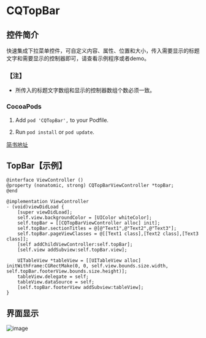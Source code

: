 # CQTopBar
## 控件简介
快速集成下拉菜单控件，可自定义内容、属性、位置和大小，传入需要显示的标题文字和需要显示的控制器即可，请查看示例程序或者demo。
### 【注】
- 所传入的标题文字数组和显示的控制器数组个数必须一致。
### CocoaPods

1. Add `pod 'CQTopBar',` to your Podfile.

2. Run `pod install` or `pod update`.

[简书地址](https://www.jianshu.com/p/b8f8f73b0efa)

## <a id="TopBar"></a> TopBar【示例】
```objc
@interface ViewController ()
@property (nonatomic, strong) CQTopBarViewController *topBar;
@end

@implementation ViewController
- (void)viewDidLoad {
    [super viewDidLoad];
    self.view.backgroundColor = [UIColor whiteColor];
    self.topBar = [[CQTopBarViewController alloc] init];
    self.topBar.sectionTitles = @[@"Text1",@"Text2",@"Text3"];
    self.topBar.pageViewClasses = @[[Text1 class],[Text2 class],[Text3 class]];
    [self addChildViewController:self.topBar];
    [self.view addSubview:self.topBar.view];
    
    UITableView *tableView = [[UITableView alloc] initWithFrame:CGRectMake(0, 0, self.view.bounds.size.width, self.topBar.footerView.bounds.size.height)];
    tableView.delegate = self;
    tableView.dataSource = self;
    [self.topBar.footerView addSubview:tableView];
}
```
## 界面显示

![image](https://github.com/cq1402272764/CQTopBar/blob/master/Res/TopBar.gif)
